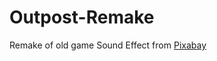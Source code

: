 # Outpost-Remake
Remake of old game
Sound Effect from <a href="https://pixabay.com/?utm_source=link-attribution&amp;utm_medium=referral&amp;utm_campaign=music&amp;utm_content=7103">Pixabay</a>